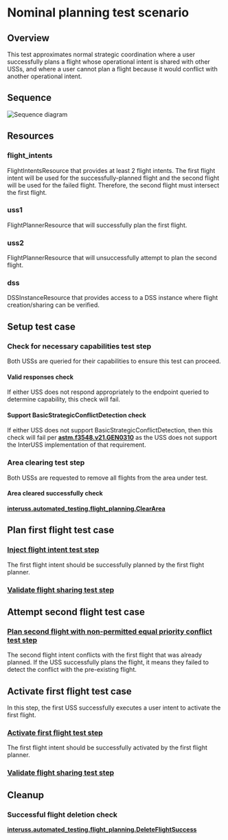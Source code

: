 # Nominal planning test scenario

## Overview

This test approximates normal strategic coordination where a user successfully
plans a flight whose operational intent is shared with other USSs, and where a
user cannot plan a flight because it would conflict with another operational
intent.

## Sequence

![Sequence diagram](sequence.png)

## Resources

### flight_intents

FlightIntentsResource that provides at least 2 flight intents.  The first flight intent will be used for the successfully-planned flight and the second flight will be used for the failed flight.  Therefore, the second flight must intersect the first flight.

### uss1

FlightPlannerResource that will successfully plan the first flight.

### uss2

FlightPlannerResource that will unsuccessfully attempt to plan the second flight.

### dss

DSSInstanceResource that provides access to a DSS instance where flight creation/sharing can be verified.

## Setup test case

### Check for necessary capabilities test step

Both USSs are queried for their capabilities to ensure this test can proceed.

#### Valid responses check

If either USS does not respond appropriately to the endpoint queried to determine capability, this check will fail.

#### Support BasicStrategicConflictDetection check

If either USS does not support BasicStrategicConflictDetection, then this check will fail per **[astm.f3548.v21.GEN0310](../../../../requirements/astm/f3548/v21.md)** as the USS does not support the InterUSS implementation of that requirement.

### Area clearing test step

Both USSs are requested to remove all flights from the area under test.

#### Area cleared successfully check

**[interuss.automated_testing.flight_planning.ClearArea](../../../../requirements/interuss/automated_testing/flight_planning.md)**

## Plan first flight test case

### [Inject flight intent test step](../../../flight_planning/inject_successful_flight_intent.md)

The first flight intent should be successfully planned by the first flight planner.

### [Validate flight sharing test step](../validate_shared_operational_intent.md)

## Attempt second flight test case

### [Plan second flight with non-permitted equal priority conflict test step](../../../flight_planning/plan_conflict_flight_intent.md)

The second flight intent conflicts with the first flight that was already planned.  If the USS successfully plans the flight, it means they failed to detect the conflict with the pre-existing flight.

## Activate first flight test case

In this step, the first USS successfully executes a user intent to activate the first flight.

### [Activate first flight test step](../../../flight_planning/successfully_activate_flight.md)

The first flight intent should be successfully activated by the first flight planner.

### [Validate flight sharing test step](../validate_shared_operational_intent.md)

## Cleanup

### Successful flight deletion check

**[interuss.automated_testing.flight_planning.DeleteFlightSuccess](../../../../requirements/interuss/automated_testing/flight_planning.md)**
